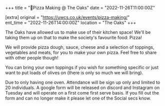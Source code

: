 +++
title = "🍕Pizza Making @ The Oaks"
date = "2022-11-26T11:00:00Z"

[extra]
original = "https://uwcs.co.uk/events/pizza-making/"    
ent_time = "2022-11-26T14:00:00Z"
location = "The Oaks"
+++

The Oaks have allowed us to make use of their kitchen space! We'll be taking them up on that to make the society's favourite food: Pizza!

We will provide pizza dough, sauce, cheese and a selection of toppings, vegetables and meats, for you to make your own pizza. Feel free to share with other people though! 

You can bring your own toppings if you wish for something specific or just want to put loads of olives on (there is only so much we will bring).

Due to only having one oven. Attendance will be sign up only and limited to 20 individuals. A google form will be released on discord and Instagram on Tuesday and will operate on a first come first serve basis. If you fill out the form and can no longer make it please let one of the Social secs know.
